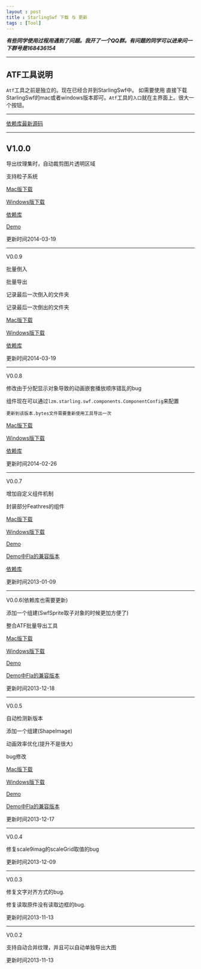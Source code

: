 ```yaml
---
layout : post
title : StarlingSwf 下载 与 更新
tags : [Tool]
---
```


***有些同学使用过程用遇到了问题。我开了一个QQ群。有问题的同学可以进来问一下群号是168436154***

----------
## ATF工具说明 ##
`Atf`工具之前是独立的。现在已经合并到StarlingSwf中。
如需要使用 直接下载StarlingSwf的mac或者windows版本即可。`Atf`工具的`入口`就在主界面上。很大一个按钮。

----------

[依赖库最新源码][1]

[1]: https://github.com/zmLiu/StarlingFeathers


----------
## V1.0.0 ##

导出纹理集时，自动裁剪图片透明区域

支持粒子系统

[Mac版下载][22]

[Windows版下载][23]

[依赖库][24]

[Demo][25]
  
  [22]: http://url.cn/PapVzg
  [23]: http://url.cn/KyyiqG
  [24]: http://url.cn/RYmSH0
  [25]: http://url.cn/Ri7WRV

更新时间2014-03-19

----------
V0.0.9

批量倒入

批量导出

记录最后一次倒入的文件夹

记录最后一次倒出的文件夹

[Mac版下载][19]

[Windows版下载][20]

[依赖库][21]
  
  [19]: http://url.cn/O3oTqz
  [20]: http://url.cn/P5KRcb
  [21]: http://url.cn/LKGNQw

更新时间2014-03-19

----------
V0.0.8

修改由于分配显示对象导致的动画嵌套播放顺序错乱的bug

组件现在可以通过`lzm.starling.swf.components.ComponentConfig`来配置

`更新到该版本.bytes文件需要重新使用工具导出一次`

[Mac版下载][16]

[Windows版下载][17]

[依赖库][18]
  
  [16]: http://url.cn/NGhZPg
  [17]: http://url.cn/M8qnJ2
  [18]: http://url.cn/RxDO4M

更新时间2014-02-26

----------
V0.0.7

增加自定义组件机制

封装部分Feathres的组件

[Mac版下载][11]

[Windows版下载][12]

[Demo][13]

[Demo中Fla的兼容版本][14]

[依赖库][15]
  
  [11]: http://url.cn/TUabD8
  [12]: http://url.cn/R3QiWY
  [13]: http://url.cn/QkQkOb
  [14]: http://url.cn/PFeYz3
  [15]: http://url.cn/RnR9zq

更新时间2013-01-09

----------
V0.0.6(依赖库也需要更新)

添加一个组建(SwfSprite取子对象的时候更加方便了)

整合ATF批量导出工具

[Mac版下载][7]

[Windows版下载][8]

[Demo][9]

[Demo中Fla的兼容版本][10]
  
  [7]: http://url.cn/L1sdOH
  [8]: http://url.cn/R6nIbu
  [9]: http://url.cn/ImSywX
  [10]: http://url.cn/NKURPS

更新时间2013-12-18

----------
V0.0.5

自动检测新版本

添加一个组建(ShapeImage)

动画效率优化(提升不是很大)

bug修改

[Mac版下载][3]

[Windows版下载][4]

[Demo][5]

[Demo中Fla的兼容版本][6]
  
  [3]: http://url.cn/SgKcNp
  [4]: http://url.cn/L1Z5k9
  [5]: http://url.cn/LeNC4X
  [6]: http://url.cn/Ml9n7u

更新时间2013-12-17

----------
V0.0.4

修复scale9imag的scaleGrid取值的bug

更新时间2013-12-09


----------
V0.0.3

修复文字对齐方式的bug.

修复读取原件没有读取边框的bug.

更新时间2013-11-13
 


----------
V0.0.2

支持自动合并纹理，并且可以自动单独导出大图

更新时间2013-11-13 